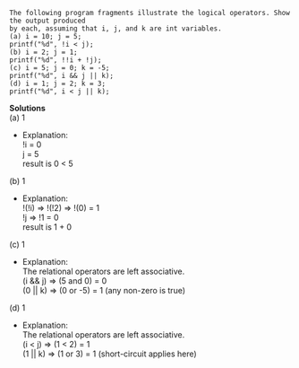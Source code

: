 ```
The following program fragments illustrate the logical operators. Show the output produced
by each, assuming that i, j, and k are int variables.
(a) i = 10; j = 5;
printf("%d", !i < j);
(b) i = 2; j = 1;
printf("%d", !!i + !j);
(c) i = 5; j = 0; k = -5;
printf("%d", i && j || k);
(d) i = 1; j = 2; k = 3;
printf("%d", i < j || k);
```

**Solutions**  
(a) 1  
- Explanation:  
    !i = 0  
    j = 5  
    result is 0 < 5 

(b) 1  
- Explanation:  
    !(!i) => !(!2) => !(0) = 1  
    !j => !1 = 0  
    result is 1 + 0

(c) 1  
- Explanation:  
    The relational operators are left associative.  
    (i && j) => (5 and 0) = 0  
    (0 || k) => (0 or -5) = 1 (any non-zero is true)

(d) 1  
- Explanation:  
    The relational operators are left associative.  
    (i < j) => (1 < 2) = 1  
    (1 || k) => (1 or 3) = 1 (short-circuit applies here)
